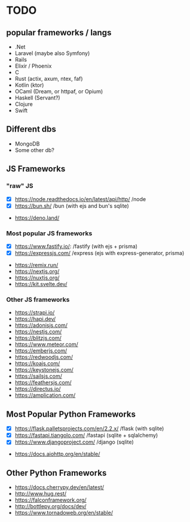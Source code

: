 # TODO

## popular frameworks / langs

- .Net
- Laravel (maybe also Symfony)
- Rails
- Elixir / Phoenix
- C
- Rust (actix, axum, ntex, faf)
- Kotlin (ktor)
- OCaml (Dream, or httpaf, or Opium)
- Haskell (Servant?)
- Clojure
- Swift

## Different dbs

- MongoDB
- Some other db?

## JS Frameworks

### "raw" JS

- [x] https://node.readthedocs.io/en/latest/api/http/ /node
- [x] https://bun.sh/ /bun (with ejs and bun's sqlite)
- https://deno.land/

### Most popular JS frameworks

- [x] https://www.fastify.io/: /fastify (with ejs + prisma)
- [x] https://expressjs.com/ /express (ejs with express-generator, prisma)
- https://remix.run/
- https://nextjs.org/
- https://nuxtjs.org/
- https://kit.svelte.dev/

### Other JS frameworks

- https://strapi.io/
- https://hapi.dev/
- https://adonisjs.com/
- https://nestjs.com/
- https://blitzjs.com/
- https://www.meteor.com/
- https://emberjs.com/
- https://redwoodjs.com/
- https://koajs.com/
- https://keystonejs.com/
- https://sailsjs.com/
- https://feathersjs.com/
- https://directus.io/
- https://amplication.com/

## Most Popular Python Frameworks

- [x] https://flask.palletsprojects.com/en/2.2.x/ /flask (with sqlite)
- [x] https://fastapi.tiangolo.com/ /fastapi (sqlite + sqlalchemy)
- [x] https://www.djangoproject.com/ /django (sqlite)
- https://docs.aiohttp.org/en/stable/

## Other Python Frameworks

- https://docs.cherrypy.dev/en/latest/
- http://www.hug.rest/
- https://falconframework.org/
- http://bottlepy.org/docs/dev/
- https://www.tornadoweb.org/en/stable/


